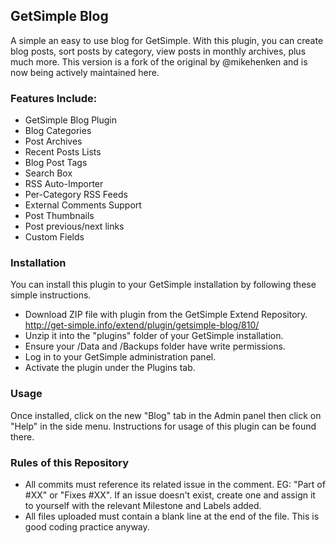 ## GetSimple Blog
A simple an easy to use blog for GetSimple. With this plugin, you can create blog posts, sort posts by category, view posts in monthly archives, plus much more. This version is a fork of the original by @mikehenken and is now being actively maintained here.

### Features Include:
- GetSimple Blog Plugin
- Blog Categories
- Post Archives
- Recent Posts Lists
- Blog Post Tags
- Search Box
- RSS Auto-Importer
- Per-Category RSS Feeds
- External Comments Support
- Post Thumbnails
- Post previous/next links
- Custom Fields

### Installation
You can install this plugin to your GetSimple installation by following these simple instructions.

- Download ZIP file with plugin from the GetSimple Extend Repository.
  http://get-simple.info/extend/plugin/getsimple-blog/810/
- Unzip it into the "plugins" folder of your GetSimple installation.
- Ensure your /Data and /Backups folder have write permissions.
- Log in to your GetSimple administration panel.
- Activate the plugin under the Plugins tab.

### Usage
Once installed, click on the new "Blog" tab in the Admin panel then click on "Help" in the side menu. Instructions for usage of this plugin can be found there.

### Rules of this Repository
- All commits must reference its related issue in the comment. EG: "Part of #XX" or "Fixes #XX". If an issue doesn't exist, create one and assign it to yourself with the relevant Milestone and Labels added.
- All files uploaded must contain a blank line at the end of the file. This is good coding practice anyway.
